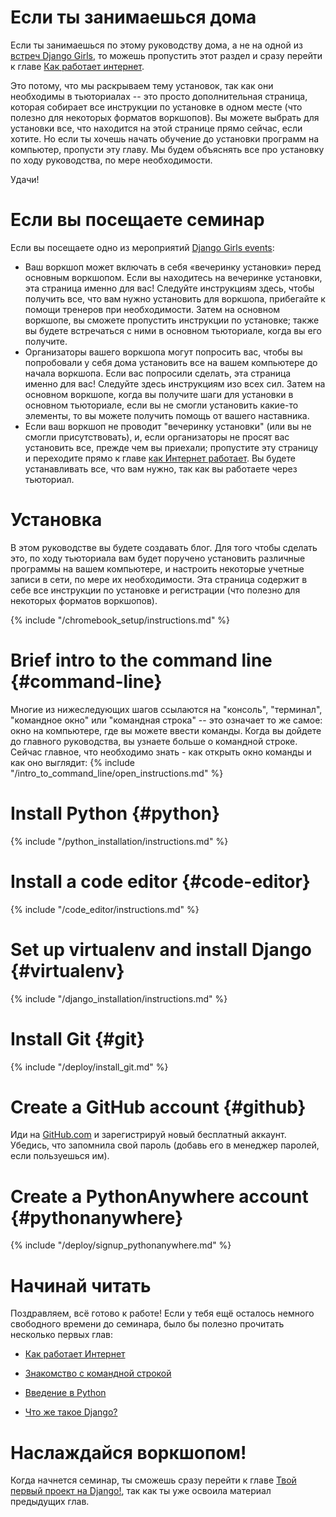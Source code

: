# Если ты занимаешься дома

Если ты занимаешься по этому руководству дома, а не на одной из [встреч Django Girls](https://djangogirls.org/events/), то можешь пропустить этот раздел и сразу перейти к главе [Как работает интернет](../how_the_internet_works/README.md).

Это потому, что мы раскрываем тему установок, так как они необходимы в тьюториалах -- это просто дополнительная страница, которая собирает все инструкции по установке в одном месте (что полезно для некоторых форматов воркшопов). Вы можете выбрать для установки все, что находится на этой странице прямо сейчас, если хотите. Но если ты хочешь начать обучение до установки программ на компьютер, пропусти эту главу. Мы будем объяснять все про установку по ходу руководства, по мере необходимости.

Удачи!

# Если вы посещаете семинар

Если вы посещаете одно из мероприятий [Django Girls events](https://djangogirls.org/events/):

* Ваш воркшоп может включать в себя «вечеринку установки» перед основным воркшопом. Если вы находитесь на вечеринке установки, эта страница именно для вас! Следуйте инструкциям здесь, чтобы получить все, что вам нужно установить для воркшопа, прибегайте к помощи тренеров при необходимости. Затем на основном воркшопе, вы сможете пропустить инструкции по установке; также вы будете встречаться с ними в основном тьюториале, когда вы его получите.
* Организаторы вашего воркшопа могут попросить вас, чтобы вы попробовали у себя дома установить все на вашем компьютере до начала воркшопа. Если вас попросили сделать, эта страница именно для вас! Следуйте здесь инструкциям изо всех сил. Затем на основном воркшопе, когда вы получите шаги для установки в основном тьюториале, если вы не смогли установить какие-то элементы, то вы можете получить помощь от вашего наставника.
* Если ваш воркшоп не проводит "вечеринку установки" (или вы не смогли присутствовать), и, если организаторы не просят вас установить все, прежде чем вы приехали; пропустите эту страницу и переходите прямо к главе [как Интернет работает](../how_the_internet_works/README.md). Вы будете устанавливать все, что вам нужно, так как вы работаете через тьюториал.

# Установка

В этом руководстве вы будете создавать блог. Для того чтобы сделать это, по ходу тьюториала вам будет поручено установить различные программы на вашем компьютере, и настроить некоторые учетные записи в сети, по мере их необходимости. Эта страница содержит в себе все инструкции по установке и регистрации (что полезно для некоторых форматов воркшопов).

<!--sec data-title="Chromebook setup (if you're using one)"
data-id="chromebook_setup" data-collapse=true ces--> {% include "/chromebook_setup/instructions.md" %} 

<!--endsec-->

# Brief intro to the command line {#command-line}

Многие из нижеследующих шагов ссылаются на "консоль", "терминал", "командное окно" или "командная строка" -- это означает то же самое: окно на компьютере, где вы можете ввести команды. Когда вы дойдете до главного руководства, вы узнаете больше о командной строке. Сейчас главное, что необходимо знать - как открыть окно команды и как оно выглядит: {% include "/intro_to_command_line/open_instructions.md" %}

# Install Python {#python}

{% include "/python_installation/instructions.md" %}

# Install a code editor {#code-editor}

{% include "/code_editor/instructions.md" %}

# Set up virtualenv and install Django {#virtualenv}

{% include "/django_installation/instructions.md" %}

# Install Git {#git}

{% include "/deploy/install_git.md" %}

# Create a GitHub account {#github}

Иди на [GitHub.com](https://www.github.com) и зарегистрируй новый бесплатный аккаунт. Убедись, что запомнила свой пароль (добавь его в менеджер паролей, если пользуешься им).

# Create a PythonAnywhere account {#pythonanywhere}

{% include "/deploy/signup_pythonanywhere.md" %}

# Начинай читать

Поздравляем, всё готово к работе! Если у тебя ещё осталось немного свободного времени до семинара, было бы полезно прочитать несколько первых глав:

* [Как работает Интернет](../how_the_internet_works/README.md)

* [Знакомство с командной строкой](../intro_to_command_line/README.md)

* [Введение в Python](../python_introduction/README.md)

* [Что же такое Django?](../django/README.md)

# Наслаждайся воркшопом!

Когда начнется семинар, ты сможешь сразу перейти к главе [Твой первый проект на Django!](../django_start_project/README.md), так как ты уже освоила материал предыдущих глав.